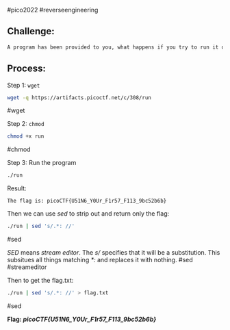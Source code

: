 #pico2022 #reverseengineering

## Challenge:
```md
A program has been provided to you, what happens if you try to run it on the command line? Download the program [here](https://artifacts.picoctf.net/c/308/run).
```

## Process:
Step 1: ```wget```
```bash
wget -q https://artifacts.picoctf.net/c/308/run
```
#wget 

Step 2: ```chmod```
```bash
chmod +x run
```
#chmod 

Step 3: Run the program
```bash
./run
```

Result:
```
The flag is: picoCTF{U51N6_Y0Ur_F1r57_F113_9bc52b6b}
```

Then we can use *sed* to strip out and return only the flag:
```bash
./run | sed 's/.*: //'
```
#sed

*SED* means *stream editor*. The *s/* specifies that it will be a substitution. This subsitues all things matching *\*:*   and replaces it with nothing.
#sed #streameditor

Then to get the flag.txt:
```bash
./run | sed 's/.*: //' > flag.txt
```
#sed

**Flag: *picoCTF{U51N6_Y0Ur_F1r57_F113_9bc52b6b}***


